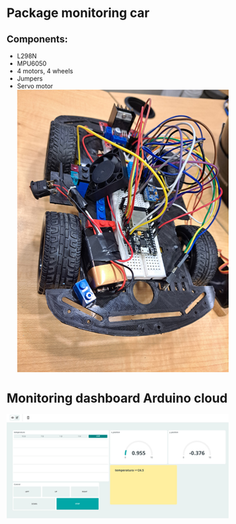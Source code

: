 # Package monitoring car

## Components:

- L298N
- MPU6050
- 4 motors, 4 wheels
- Jumpers
- Servo motor
![car](/documentation_imgs/CAR.jpeg)


# Monitoring dashboard Arduino cloud
![car](/documentation_imgs/dashboard.jpeg)